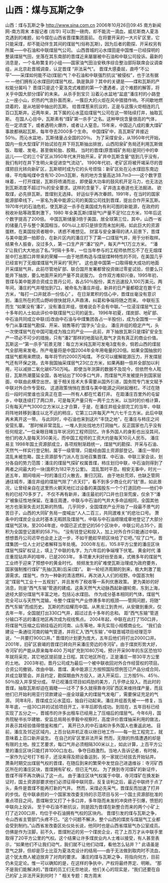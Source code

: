 # 山西：煤与瓦斯之争

山西：煤与瓦斯之争
http://www.sina.com.cn 2006年10月26日09:45 南方新闻网-南方周末
本报记者 (肖华) 可以割一磅肉，却不能流一滴血，威尼斯商人夏洛克遇到的难题，如今摆在山西省晋煤集团面前。
在将要开采的一大片矿区里，它只能采煤，却不能动伴生其间的煤层气(俗称瓦斯)，因为后者的勘探、开采权另有所属——中石油和中联煤层气公司。
山西晋城的沁水煤田是中国惟一已经探明的整装煤层气田，坐落在其东南部的晋煤近来屡屡被中石油和中联公司投诉。最新的消息是，一个名称繁复的小组——国家油气田治安秩序综合整治部际联席会议调查组，从北京赴晋城调查，认定晋煤 “非法采气”。
晋煤大感委屈，直呼“不公平”——采煤如何能不动(煤层)气？中石油和中联强烈抗议“被侵权”，也于法有据— —他们拥有沁水煤田的煤层气权。孰是孰非？其中的关键是——煤和瓦斯的产权能分属吗？
晋煤只是这个夏洛克式难题的第一个遭遇者，这个难题的解答，将关乎中国大部分煤矿的未来。
从杀手到宝贝
沿着沁水盆地“盆底”潘庄村的小路登上一座小山，炽热的气浪扑面而来，一簇巨大的火炬在风中猎猎作响。不间歇地燃烧着的，是从地层中抽出的瓦斯。
给晋煤惹来抗议的，正是与这簇火炬相连的几百口瓦斯井。近两年来，其下属的沁水蓝焰煤层气公司在这一带陆续打井，抽取瓦斯。
在国人心目中，瓦斯素有“煤矿第一杀手”之名。这种甲烷含量很高的气体，在一定浓度下，或者遇明火爆炸，或者让人窒息。15年来，中国近八成的重大煤矿事故都祸起瓦斯，每年夺去2000多个生命。
中国煤矿中，高瓦斯矿井接近50％。而沁水盆地，瓦斯储量占全国的20％。
为了采煤安全，从1950年代开始，国内一些大型煤矿开始试验在井下将瓦斯抽出排放，山西阳泉矿务局还利用瓦斯做饭、取暖、发电，甚至做轮胎、胶鞋。
当时的晋煤(原晋城矿务局)是同行中的幸运儿——它的三个矿区从1950年代末开始开采，矿井中瓦斯含量“低到几乎没有，我们有时在井下生明火来促进空气流动”。
1990年代初，老矿区将被开竭采尽的晋煤把目光转向新矿区，瓦斯顿时成为它的头号烦恼：新矿区处在沁水煤田东南边缘，平均每吨煤中含有10-20m3瓦斯，有的地方含量高达38.7m3——这个数字意味着，一打开煤层，瓦斯将喷涌而出，即使最大功率的鼓风机开足马力，也无法达到瓦斯浓度不超过1％的安全要求。这样的含量下，矿井连主巷道也无法掘进。
欲取煤，必先排瓦斯。晋煤别无选择。
好运似乎再次眷顾。1991年，在当时的国家能源部牵线下，一家名为美中能源公司的美国公司找到晋煤，提出合作开采瓦斯。
1970年代的石油危机，使瓦斯这一杀手在美国成为有利可图的新能源，在政府的税收补贴等政策刺激下，1980 年全美瓦斯(煤层气)产量不足1亿立方米，10年后这个数字提高了200倍。
中国瓦斯储量3倍于美国，居全球第三位，其中，山西一省的储量几乎与整个美国相当，60％以上却只是排空而未加利用。如此巨大的资源
蛋糕，在美国投资者眼中，诱惑不难想见。
财富与安全兼得的诱人前景下，晋煤与美中能源一拍即合，在新片区内的潘庄打下了第一口煤层气井，用于分析取样。结果令人振奋，没过多久，第一口生产井“潘2”投产，每天产气1万立方米。
“‘潘2’让我们大大地出了名。”时隔十多年，一位当年参与的工程师依然忘不了在无烟煤层中打出那口井带来的荣耀——由于地质构造与煤层煤种特性的不同，在美国几乎已经宣判了无烟煤煤层气开采的“死刑”。
这也是中国第一口取得极大成功的地面开采煤层气井。此前尽管地矿部、联合国开发署都曾投资做过零星试验，但要么只能井下抽放，要么地面开采的产量不具说服力。
合作双方难抑兴奋。1995年初，晋煤与美中能源合资成立晋丹公司，各占50％股份，美方迅速投入100万美元。两年间，潘庄的气井增加到7口，被命名为潘庄井组，新井的日产量都稳定在数千立方米，“每打一口井就添一份信心” 。
在日渐累积的信心中，晋煤丝毫没有意识到，潘庄所在的荒山野岭很快就将人声鼎沸，纠葛和争端将随之而来。
中联衔玉而生
“如果没有‘潘2’，没有潘庄井组，很难说会不会有中联。”一位浸淫煤层气工业十多年的人士如此评价中联煤层气公司的诞生。
1996年初夏，煤炭部、地矿部、中石油共同成立中联(后改由中石油与中煤集团各占一半股份)，成为全国惟一一家专门从事煤层气勘探、开采、销售等的“国字头”企业。
潘庄井组的稳定产气，头一次使煤层气在中国可能成为独立的产业——此前，井下抽放瓦斯只是煤矿安全生产一项必不可少的措施，只有“潘2”那样的地面钻孔取气才具有真正的商业价值。
瓦斯这一“第一杀手”前景无限：每立方米纯瓦斯可发电3度有余，倘若山西的煤层气全部用来发电，所产电量将是中国2004年全年用电量的20倍。如果全国抽放的煤层气都用来燃烧，每年将节约2000万吨煤。
不仅可以缓解能源压力，开发煤层气还有环保之效。去年我国抽采煤层气23亿立方米，如果再翻一倍并全部加以利用，可以减排二氧化碳6750万吨。
即使当年测算的数据不及现今，但依然令人眩目，瓦斯热潮蔓延全国，各地钻出了100多口气井，而煤层气开发被提升到国家层面，中联由此横空出世。鉴于相关技术大多需要从国外引进，国务院专门发文赋予中联对外合作专营权。
这道政策悄悄在晋煤与美中能源之间树起栅栏。不过在随后一段时间里谁也没真正在意——所有人都在忙着打井。
在距潘庄百里外的屯留乡，中联连续打了两口井，可是每天产量只有一两千立方米。以当时的价格计算，只有每天产气3000立方米以上才合算，于是，在潘庄井组全部完工的当年，中联将阵地转移到潘庄以北不远的柿庄，它第三口井每天产气六七千立方米。此后中联再未离开这一带。
与此同时，中石油也来到这片“丰饶之地”，在潘庄与柿庄之间安营扎寨。
“那时候非常混乱，一堆人到处找地方打洞抽气，反正国家也几乎没有任何规定。”一位亲眼目睹当年状况的工程师回忆。许多外国人的身影也出没其间，他们的收入是每天350美元，而中国工程师的工资大约是每天10元人民币。
潘庄易主
1998年国土资源部成立，各项规制渐趋统一，煤层气的勘探、开采与石油、天然气一样实行登记制，属于一级管理，只能经由国土资源部登记。
潘庄一带的混乱未被忽略，国土资源部专门派人在当地召集晋煤、中石油、中联三家会谈，划分各自的势力范围：潘庄的煤层气探矿权属晋煤，柿庄划归中联，中石油则得到了两者之间最大的一块(面积为182平方公里)。
混乱暂时平息。相安无事中，时光一逝五年，期间喧闹一时的潘庄灯火散去，重归沉寂。
由于地处荒郊，也缺乏管网通往城市，潘庄井组的煤层气除了“点天灯”，看不到多少商业化的“钱”景。如此景况，让曾经亲自在这里热火朝天地扛过设备的美国股东一个个打道回府——他们中有的已经70多岁了。
不仅不再有新井，潘庄最初的7口井也日渐荒废，仅余下“潘2”被象征性地保留。在潘庄周遭，中联与中石油的气井大多命运相同，全国其他地方也渐渐失去对瓦斯的热情。
几乎同步，全国煤炭产业开始了一段最不景气的苦日子，山西的大同矿务局一度喊出“人人二百三，共同渡难关”的悲壮口号。
萧条中的煤炭企业此时基本无暇顾及煤层气，中联与中石油顺理成章地登记了大部分煤层气区块。至2004年底，中国已正式登记的56个区块中，中联公司占35个，面积为全国登记面积的58.7％。
“没有钱登记和投入，加上对外合作只能通过中联，想想晋丹公司迟早也会走上这一步，不如干脆趁早把区块给了它吧。”叹了口气，晋煤集团一位人士对记者解释当年处境。
2000年左右，105.8平方公里的潘庄区块煤层气探矿权证上，填上了中联的名字，为六年后的争端埋下伏笔。
黄金时代
潘庄重现钻井声的喧哗，已是2003年。
多项重大利好纷至沓来，式微多年的煤层气工业终于迎来了预想中的黄金时代。
频频发生的矿难使瓦斯治理成为政府要务，国家强制推行煤矿“先抽(瓦斯)后采(煤)”。
新一轮经济周期的到来，极大刺激了能源需求。煤层气，作为一种新的清洁燃料，再次进入人们的视野。中国首次制定“煤层气工业十一五规划”，并且发布了税收等一系列优惠政策。
更为美妙的好消息，则是“西气东输”管道的建成。这条天然气大动脉西起新疆轮南，东到上海，途经大部分煤层气丰富之地，包括沁水煤田。
作为成分基本相同的气体，煤层气完全可以与天然气混输，令整个煤层气产业停滞多年的瓶颈——管网问题，将随“ 西气东输”而成历史。
瓦斯的烈焰耀亮中国。从黑龙江到贵州，从安徽到重庆，仅去年一年，全国就打出330口气井，超过过去十多年的总和。
距“西气东输”管道分输口不远的潘庄地区再次成为视线焦点。
2004年起，中联在此打了150口井，将煤层气压缩之后销往临近的河南、山东等地，率先实现小规模商业化。 “我们会建设一条通往河南的输气管道，并将汇入‘西气东输’，”中联晋城项目经理范华说，“一共要打900口井。”
晋煤的计划更为庞大，五年后他们将打出2000口井。
2001年，旧矿区衰竭的晋煤已转向开采潘庄旁边的寺河矿。由于煤炭形势大好，寺河矿的产能从原来每年400 万吨扩充到1080万吨，预计开采90年的东区恐怕10年就将采完，其它地区提前提上日程。其它地区所在，正是潘庄一带30平方公里的土地。
2003年初，晋丹公司成为最后一个被中联收回对外合作经营权的项目。合资公司撤销，改由中联、晋煤、美中能源三方按照国际惯例签订产品分成合同，并成立联管会。并且约定，勘探期由外方投入，进入开采后，三方按5％、45％、 50％投入并享受分成。
早已视潘庄项目如鸡肋的美方，几乎停止投入。而此时的晋煤，抽取瓦斯却迫在眉睫——过不了多久就得靠寺河矿西区来维持煤产量，而且他们已开始利用亚行贷款建设一座全球最大的煤层气发电厂，需要保证充足的气源。
同年8月，晋煤成立沁水蓝焰，独自行动起来。潘庄井组首先被一一修复，当年年底，一组30口井的试验项目开工，半年后即告成功。到现在，五年目标已经实现了五分之一，晋城市的许多出租车已经用上了压缩后的煤层气。今年6月，国务院秘书长华建敏、安监总局局长李毅中视察时，高度评价晋煤抽采利用的做法，并表示其经验值得借鉴和推广。
离开已久的中石油和许多外国人也重返此地。
目前，潘庄及邻近区域内，上百台钻井机正夜以继日地工作——每一批工程完工，就意味着上百口新井诞生。
在自己的矿区里非法开采
然而，无限的热情遭遇的却是有限的土地。按工艺要求，每口气井必须相隔300米以上，如此计算，上百平方公里的潘庄区块只能打井1000口左右。
争夺日趋激烈。当地人告诉记者，有时候，一家作为记号打下桩子，还没来得及把设备运到，另一家就已经拔去开始钻井。
萧条时期交出煤层气权的晋煤，在随后到来的繁荣中发觉自己进退维谷：寺河矿西区所在的潘庄区块，晋煤拥有矿权，但已无气权。
为了换到寺河煤矿的新证件，晋煤不得不再次确认了这一点。
由于潘庄区块气权属于中联，寺河煤矿在换发新证时，国土资源部要求他们必须征得中联同意。反复谈判之后，最近中联终于点了头，条件是晋煤不能再打新的气井。
然而，采煤必先采气，晋煤反而加速了打井的步伐。在中联承担的一个国家发改委支持的示范项目与另一个国土资源部批准的重点项目之间，晋煤瞅空又打了十多口井，多年隐而未发的冲突终于引爆，愤怒的中联向上投诉。
至于中石油不断抗议，则是因为晋煤在新整合而来的两个小矿上打了近200口井，均位于中石油拥有气权的区块内。
晋煤引发的煤与瓦斯之争，令山西省主管部门头疼不已。“这个问题不解决，整个山西的煤炭与煤层气工业都会受到制约。”山西省发改委区处仪处长说，他同时也是山西省煤层气办公室成员。
仿佛是作为注脚，前不久，晋煤附近的另一个煤炭企业，花了上百万才从中联手里取得了20平方公里的气权。这个结果让许多煤炭业内人士难以接受，有人甚至表示，“如果他们不让我们动气，我们就不让他们动煤，看他怎么钻井？”
此语虽是意气之辞，但却是莎士比亚为夏洛克设计的结局——由于无法做到取肉时不流血，这个犹太商人被迫放弃了对肉的要求。
潘庄的煤与瓦斯之争，将指向何方，目前仍未见定论。惟一可以确知的是，在这样的争执中，产权将最终界定、明晰。
“那不是我们能解决的，”晋煤的员工们无奈地说，他们关心的现实是，“我们还要在自己的矿上非法开采到何时？ ”
相关专题：南方周末 


